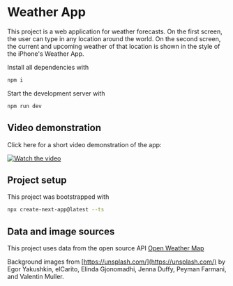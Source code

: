 # Weather App

This project is a web application for weather forecasts. On the first screen, the user can type in any location around the world. On the second screen, the current and upcoming weather of that location is shown in the style of the iPhone's Weather App. 

Install all dependencies with 
```bash
npm i
```

Start the development server with 
```bash
npm run dev
``` 

## Video demonstration

Click here for a short video demonstration of the app:

[![Watch the video](https://img.youtube.com/vi/EQE-Kvu5RWQ/maxresdefault.jpg)](https://www.youtube.com/watch?v=EQE-Kvu5RWQ)

## Project setup

This project was bootstrapped with 
```bash
npx create-next-app@latest --ts
```

## Data and image sources 

This project uses data from the open source API [Open Weather Map](https://openweathermap.org/api) 

Background images from [https://unsplash.com/](https://unsplash.com/) by Egor Yakushkin, elCarito, Elinda Gjonomadhi, Jenna Duffy, Peyman Farmani, and Valentin Muller. 